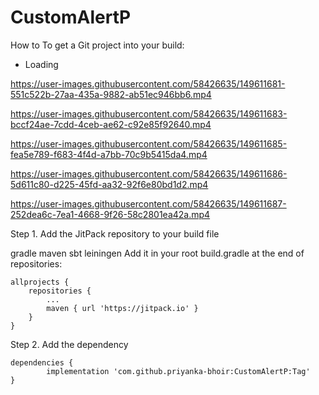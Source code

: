 # CustomAlertP

How to
To get a Git project into your build:

* Loading


https://user-images.githubusercontent.com/58426635/149611681-551c522b-27aa-435a-9882-ab51ec946bb6.mp4



https://user-images.githubusercontent.com/58426635/149611683-bccf24ae-7cdd-4ceb-ae62-c92e85f92640.mp4



https://user-images.githubusercontent.com/58426635/149611685-fea5e789-f683-4f4d-a7bb-70c9b5415da4.mp4



https://user-images.githubusercontent.com/58426635/149611686-5d611c80-d225-45fd-aa32-92f6e80bd1d2.mp4



https://user-images.githubusercontent.com/58426635/149611687-252dea6c-7ea1-4668-9f26-58c2801ea42a.mp4


Step 1. Add the JitPack repository to your build file

gradle
maven
sbt
leiningen
Add it in your root build.gradle at the end of repositories:

	allprojects {
		repositories {
			...
			maven { url 'https://jitpack.io' }
		}
	}
Step 2. Add the dependency

	dependencies {
	        implementation 'com.github.priyanka-bhoir:CustomAlertP:Tag'
	}
 
